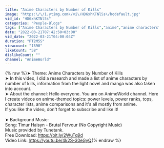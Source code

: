 ```yaml
---
title: "Anime Characters by Number of Kills"
image: "https:\/\/i.ytimg.com\/vi\/HD6xhKTNl5s\/hqdefault.jpg"
vid_id: "HD6xhKTNl5s"
categories: "People-Blogs"
tags: ["Anime Characters by Number of Kills","anime","anime characters"]
date: "2022-03-21T07:42:50+03:00"
vid_date: "2022-03-21T04:00:04Z"
duration: "PT2M5S"
viewcount: "1390"
likeCount: "58"
dislikeCount: ""
channel: "AnimeWorld"
---
```

{% raw %}➤ Theme: Anime Characters by Number of Kills<br />➤ In this video, I did a research and made a list of anime characters by number of kills, information from the light novel and manga was also taken into account.<br />➤ About the channel: Hello everyone. You are on AnimeWorld channel. Here I create videos on anime-themed topics: power levels, power ranks, tops, character lists, anime comparisons and it's all mostly from anime.<br />If you like the video, don't forget to subscribe and like it!<br /><br />➤ Background Music:<br />Song: Timur Haisyn - Brutal Fervour (No Copyright Music)<br />Music provided by Tunetank.<br />Free Download: <a rel="nofollow" target="blank" href="https://bit.ly/2WuTq9d">https://bit.ly/2WuTq9d</a><br />Video Link: <a rel="nofollow" target="blank" href="https://youtu.be/4k2S-30eGyQ">https://youtu.be/4k2S-30eGyQ</a>{% endraw %}
